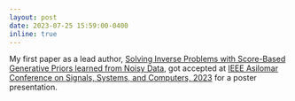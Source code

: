 ```yaml
---
layout: post
date: 2023-07-25 15:59:00-0400
inline: true
---
```


My first paper as a lead author, [Solving Inverse Problems with Score-Based Generative Priors learned from Noisy Data](https://arxiv.org/abs/2305.01166), got accepted at [IEEE Asilomar Conference on Signals, Systems, and Computers, 2023](https://www.asilomarsscconf.org/) for a poster presentation.